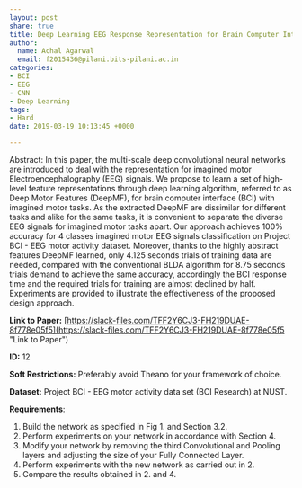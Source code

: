 ```yaml
---
layout: post
share: true
title: Deep Learning EEG Response Representation for Brain Computer Interfaces
author:
  name: Achal Agarwal
  email: f2015436@pilani.bits-pilani.ac.in
categories:
- BCI
- EEG
- CNN
- Deep Learning
tags:
- Hard
date: 2019-03-19 10:13:45 +0000

---
```

Abstract: In this paper, the multi-scale deep convolutional neural networks are introduced to deal with the representation for imagined motor Electroencephalography (EEG) signals. We propose to learn a set of high-level feature representations through deep learning algorithm, referred to as Deep Motor Features (DeepMF), for brain computer interface (BCI) with imagined motor tasks. As the extracted DeepMF are dissimilar for different tasks and alike for the same tasks, it is convenient to separate the diverse EEG signals for imagined motor tasks apart. Our approach achieves 100% accuracy for 4 classes imagined motor EEG signals classification on Project BCI - EEG motor activity dataset. Moreover, thanks to the highly abstract features DeepMF learned, only 4.125 seconds trials of training data are needed, compared with the conventional BLDA algorithm for 8.75 seconds trials demand to achieve the same accuracy, accordingly the BCI response time and the required trials for training are almost declined by half. Experiments are provided to illustrate the effectiveness of the proposed design approach.

**Link to Paper:** [https://slack-files.com/TFF2Y6CJ3-FH219DUAE-8f778e05f5](https://slack-files.com/TFF2Y6CJ3-FH219DUAE-8f778e05f5 "Link to Paper")

**ID:** 12

**Soft Restrictions:** Preferably avoid Theano for your framework of choice.

**Dataset:** Project BCI - EEG motor activity data set (BCI Research) at NUST.

**Requirements**: 

1. Build the network as specified in Fig 1. and Section 3.2.
2. Perform experiments on your network in accordance with Section 4.
3. Modify your network by removing the third Convolutional and Pooling layers and adjusting the size of your Fully Connected Layer.
4. Perform experiments with the new network as carried out in 2.
5. Compare the results obtained in 2. and 4.